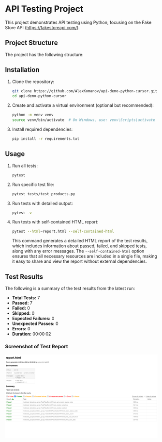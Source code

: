 # API Testing Project

This project demonstrates API testing using Python, focusing on the Fake Store API (https://fakestoreapi.com/).

## Project Structure
The project has the following structure:

## Installation
1. Clone the repository:
   ```bash
   git clone https://github.com/AlexKomanov/api-demo-python-cursor.git
   cd api-demo-python-cursor
   ```

2. Create and activate a virtual environment (optional but recommended):
   ```bash
   python -m venv venv
   source venv/bin/activate  # On Windows, use: venv\Scripts\activate
   ```

3. Install required dependencies:
   ```bash
   pip install -r requirements.txt
   ```

## Usage
1. Run all tests:
   ```bash
   pytest
   ```

2. Run specific test file:
   ```bash
   pytest tests/test_products.py
   ```

3. Run tests with detailed output:
   ```bash
   pytest -v
   ```
4. Run tests with self-contained HTML report:
   ```bash
   pytest --html=report.html --self-contained-html
   ```
   This command generates a detailed HTML report of the test results, which includes information about passed, failed, and skipped tests, along with any error messages. The `--self-contained-html` option ensures that all necessary resources are included in a single file, making it easy to share and view the report without external dependencies.


## Test Results
The following is a summary of the test results from the latest run:

- **Total Tests:** 7
- **Passed:** 7
- **Failed:** 0
- **Skipped:** 0
- **Expected Failures:** 0
- **Unexpected Passes:** 0
- **Errors:** 0
- **Duration:** 00:00:02

### Screenshot of Test Report
![Test Report](img/2024-11-23_20-14-49.png)



